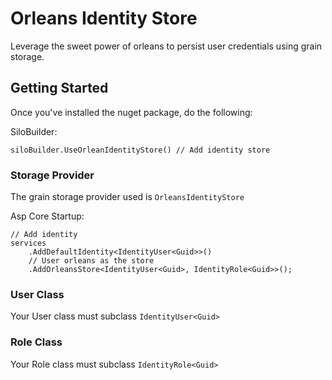 # Orleans Identity Store

Leverage the sweet power of orleans to persist user credentials using grain storage.

## Getting Started

Once you've installed the nuget package, do the following:

SiloBuilder:

```
siloBuilder.UseOrleanIdentityStore() // Add identity store
```

### Storage Provider

The grain storage provider used is `OrleansIdentityStore`

Asp Core Startup:

```
// Add identity
services
    .AddDefaultIdentity<IdentityUser<Guid>>()
    // User orleans as the store
    .AddOrleansStore<IdentityUser<Guid>, IdentityRole<Guid>>();
```

### User Class

Your User class must subclass `IdentityUser<Guid>`

### Role Class

Your Role class must subclass `IdentityRole<Guid>`